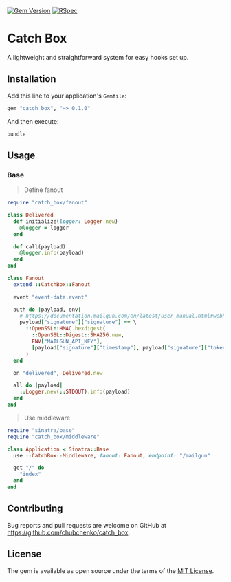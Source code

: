 [![Gem Version](https://badge.fury.io/rb/catch_box.svg)](https://badge.fury.io/rb/catch_box)
[![RSpec](https://github.com/chubchenko/catch_box/workflows/RSpec/badge.svg)](https://github.com/chubchenko/catch_box/actions)

# Catch Box

A lightweight and straightforward system for easy hooks set up.

## Installation

Add this line to your application's `Gemfile`:

```ruby
gem "catch_box", "~> 0.1.0"
```

And then execute:

```bash
bundle
```

## Usage

### Base

> Define fanout

```ruby
require "catch_box/fanout"

class Delivered
  def initialize(logger: Logger.new)
    @logger = logger
  end

  def call(payload)
    @logger.info(payload)
  end
end

class Fanout
  extend ::CatchBox::Fanout

  event "event-data.event"

  auth do |payload, env|
    # https://documentation.mailgun.com/en/latest/user_manual.html#webhooks
    payload["signature"]["signature"] == \
      ::OpenSSL::HMAC.hexdigest(
        ::OpenSSL::Digest::SHA256.new,
        ENV["MAILGUN_API_KEY"],
        [payload["signature"]["timestamp"], payload["signature"]["token"]].join
      )
  end

  on "delivered", Delivered.new

  all do |payload|
    ::Logger.new(::STDOUT).info(payload)
  end
end
```

> Use middleware

```ruby
require "sinatra/base"
require "catch_box/middleware"

class Application < Sinatra::Base
  use ::CatchBox::Middleware, fanout: Fanout, endpoint: "/mailgun"

  get "/" do
    "index"
  end
end
```

## Contributing

Bug reports and pull requests are welcome on GitHub at https://github.com/chubchenko/catch_box.

## License

The gem is available as open source under the terms of the [MIT License](http://opensource.org/licenses/MIT).
